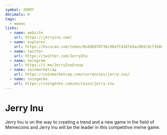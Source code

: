 ```yaml
---
symbol: JERRY
decimals: 9
tags:
  - memes
links:
  - name: website
    url: https://jerryinu.com/
  - name: explorer
    url: https://bscscan.com/token/0xdd6978f36c98aff4287e5ac803c9cf1b865641f6
  - name: twitter
    url: https://twitter.com/JerryInu
  - name: telegram
    url: https://t.me/JerryInuGroup
  - name: coinmarketcap
    url: https://coinmarketcap.com/currencies/jerry-inu/
  - name: coingecko
    url: https://coingecko.com/en/coins/jerry-inu
---
```


# Jerry Inu

Jerry Inu is on the way to creating a trend and a new game in the field of Memecoins and Jerry Inu will be the leader in this competitive meme game.
